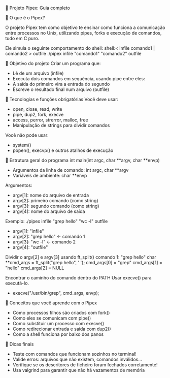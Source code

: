 🧪 Projeto Pipex: Guia completo

🧠 O que é o Pipex?

O projeto Pipex tem como objetivo te ensinar como funciona a comunicação entre processos no Unix, utilizando pipes, forks e execução de comandos, tudo em C puro.

Ele simula o seguinte comportamento do shell:
shell:< infile comando1 | comando2 > outfile
./pipex infile "comando1" "comando2" outfile

🎯 Objetivo do projeto
Criar um programa que:
- Lê de um arquivo (infile)
- Executa dois comandos em sequência, usando pipe entre eles:
- A saída do primeiro vira a entrada do segundo
- Escreve o resultado final num arquivo (outfile)

🔧 Tecnologias e funções obrigatórias
Você deve usar:
- open, close, read, write
- pipe, dup2, fork, execve
- access, perror, strerror, malloc, free
- Manipulação de strings para dividir comandos

Você não pode usar:
- system()
- popen(), execvp() e outros atalhos de execução

🧱 Estrutura geral do programa
int main(int argc, char **argv, char **envp)
 - Argumentos da linha de comando: int argc, char **argv
 - Variáveis de ambiente: char **envp


Argumentos:
- argv[1]: nome do arquivo de entrada 
- argv[2]: primeiro comando (como string)
- argv[3]: segundo comando (como string)
- argv[4]: nome do arquivo de saída

Exemplo: 
./pipex infile "grep hello" "wc -l" outfile

- argv[1]: "infile"
- argv[2]: "grep hello" ← comando 1
- argv[3]: "wc -l" ← comando 2
- argv[4]: "outfile"

Dividir o argv[2] e argv[3] usando ft_split()
comando 1: "grep hello"
char **cmd_args = ft_split("grep hello", ' ');
cmd_args[0] = "grep"
cmd_args[1] = "hello"
cmd_args[2] = NULL

Encontrar o caminho do comando  dentro do PATH
Usar execve() para executá-lo.
 - execve("/usr/bin/grep", cmd_args, envp);

🧠 Conceitos que você aprende com o Pipex
- Como processos filhos são criados com fork()
- Como eles se comunicam com pipe()
- Como substituir um processo com execve()
- Como redirecionar entrada e saída com dup2()
- Como a shell funciona por baixo dos panos

🛟 Dicas finais
- Teste com comandos que funcionam sozinhos no terminal!
- Valide erros: arquivos que não existem, comandos inválidos...
- Verifique se os descritores de ficheiro foram fechados corretamente!
- Usa valgrind para garantir que não há vazamentos de memória